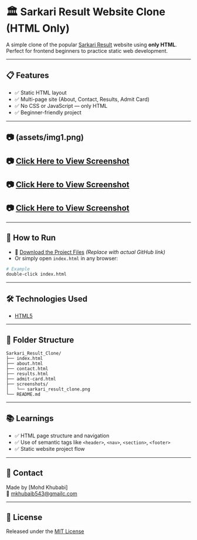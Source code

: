 # 🏛️ Sarkari Result Website Clone (HTML Only)

A simple clone of the popular [Sarkari Result](https://www.sarkariresult.com/) website using **only HTML**. Perfect for frontend beginners to practice static web development.

---

## 📋 Features

- ✅ Static HTML layout  
- ✅ Multi-page site (About, Contact, Results, Admit Card)  
- ✅ No CSS or JavaScript — only HTML  
- ✅ Beginner-friendly project

---

## 📷 (assets/img1.png)
## 📷 [Click Here to View Screenshot](assets/img2.png)
## 📷 [Click Here to View Screenshot](assets/img3.png)
## 📷 [Click Here to View Screenshot](assets/img4.png)

---

## 🚀 How to Run

- 🔗 [Download the Project Files](https://github.com/your-github-username/sarkari-result-clone/archive/refs/heads/main.zip) *(Replace with actual GitHub link)*  
- Or simply open `index.html` in any browser:

```bash
# Example
double-click index.html
```

---

## 🛠️ Technologies Used

- [HTML5](https://developer.mozilla.org/en-US/docs/Web/HTML)

---

## 📂 Folder Structure

```
Sarkari_Result_Clone/
├── index.html
├── about.html
├── contact.html
├── results.html
├── admit-card.html
├── screenshots/
│   └── sarkari_result_clone.png
└── README.md
```

---

## 📚 Learnings

- ✅ HTML page structure and navigation  
- ✅ Use of semantic tags like `<header>`, `<nav>`, `<section>`, `<footer>`  
- ✅ Static website project flow

---

## 📩 Contact

Made by [Mohd Khubabi]  
📧 [mkhubaib543@gmailc.com](mailto:mkhubaib543@gmail.com) 

---

## 📄 License

Released under the [MIT License](LICENSE)
